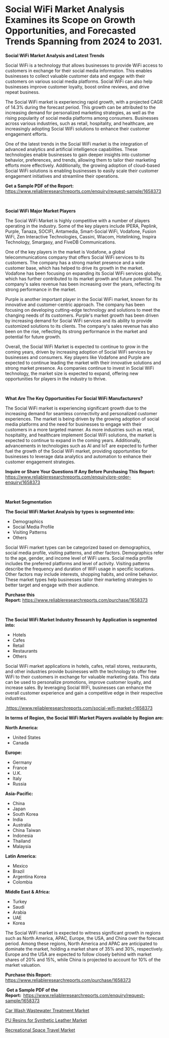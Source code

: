 <p><h1>Social WiFi Market Analysis Examines its Scope on Growth Opportunities, and Forecasted Trends Spanning from 2024 to 2031.</h1></p><p><strong>Social WiFi Market Analysis and Latest Trends</strong></p>
<p><p>Social WiFi is a technology that allows businesses to provide WiFi access to customers in exchange for their social media information. This enables businesses to collect valuable customer data and engage with their customers on various social media platforms. Social WiFi can also help businesses improve customer loyalty, boost online reviews, and drive repeat business.</p><p>The Social WiFi market is experiencing rapid growth, with a projected CAGR of 14.3% during the forecast period. This growth can be attributed to the increasing demand for personalized marketing strategies, as well as the rising popularity of social media platforms among consumers. Businesses across various industries, such as retail, hospitality, and healthcare, are increasingly adopting Social WiFi solutions to enhance their customer engagement efforts.</p><p>One of the latest trends in the Social WiFi market is the integration of advanced analytics and artificial intelligence capabilities. These technologies enable businesses to gain deeper insights into customer behavior, preferences, and trends, allowing them to tailor their marketing efforts more effectively. Additionally, the growing adoption of cloud-based Social WiFi solutions is enabling businesses to easily scale their customer engagement initiatives and streamline their operations.</p></p>
<p><strong>Get a Sample PDF of the Report:&nbsp;</strong> <a href="https://www.reliableresearchreports.com/enquiry/request-sample/1658373">https://www.reliableresearchreports.com/enquiry/request-sample/1658373</a></p>
<p>&nbsp;</p>
<p><strong>Social WiFi Major Market Players</strong></p>
<p><p>The Social WiFi Market is highly competitive with a number of players operating in the industry. Some of the key players include IPERA, Peplink, Purple, Tanaza, SOCIFI, Antamedia, Smart-Social WiFi, Vodafone, Fusion WiFi, Zen Interactive Technologies, Cassini, Wiacom, Hotelinking, Inspira Technology, Smargasy, and FiveDB Communications.</p><p>One of the key players in the market is Vodafone, a global telecommunications company that offers Social WiFi services to its customers. The company has a strong market presence and a wide customer base, which has helped to drive its growth in the market. Vodafone has been focusing on expanding its Social WiFi services globally, which has further contributed to its market growth and future potential. The company's sales revenue has been increasing over the years, reflecting its strong performance in the market.</p><p>Purple is another important player in the Social WiFi market, known for its innovative and customer-centric approach. The company has been focusing on developing cutting-edge technology and solutions to meet the changing needs of its customers. Purple's market growth has been driven by increasing demand for Social WiFi services and its ability to provide customized solutions to its clients. The company's sales revenue has also been on the rise, reflecting its strong performance in the market and potential for future growth.</p><p>Overall, the Social WiFi Market is expected to continue to grow in the coming years, driven by increasing adoption of Social WiFi services by businesses and consumers. Key players like Vodafone and Purple are expected to continue leading the market with their innovative solutions and strong market presence. As companies continue to invest in Social WiFi technology, the market size is expected to expand, offering new opportunities for players in the industry to thrive.</p></p>
<p>&nbsp;</p>
<p><strong>What Are The Key Opportunities For Social WiFi Manufacturers?</strong></p>
<p><p>The Social WiFi market is experiencing significant growth due to the increasing demand for seamless connectivity and personalized customer experiences. The market is being driven by the growing adoption of social media platforms and the need for businesses to engage with their customers in a more targeted manner. As more industries such as retail, hospitality, and healthcare implement Social WiFi solutions, the market is expected to continue to expand in the coming years. Additionally, advancements in technologies such as AI and IoT are expected to further fuel the growth of the Social WiFi market, providing opportunities for businesses to leverage data analytics and automation to enhance their customer engagement strategies.</p></p>
<p><strong>Inquire or Share Your Questions If Any Before Purchasing This Report:</strong> <a href="https://www.reliableresearchreports.com/enquiry/pre-order-enquiry/1658373">https://www.reliableresearchreports.com/enquiry/pre-order-enquiry/1658373</a></p>
<p>&nbsp;</p>
<p><strong>Market Segmentation</strong></p>
<p><strong>The Social WiFi Market Analysis by types is segmented into:</strong></p>
<p><ul><li>Demographics</li><li>Social Media Profile</li><li>Visiting Patterns</li><li>Others</li></ul></p>
<p><p>Social WiFi market types can be categorized based on demographics, social media profile, visiting patterns, and other factors. Demographics refer to the age, gender, and income level of WiFi users. Social media profile includes the preferred platforms and level of activity. Visiting patterns describe the frequency and duration of WiFi usage in specific locations. Other factors may include interests, shopping habits, and online behavior. These market types help businesses tailor their marketing strategies to better target and engage with their audience.</p></p>
<p><strong>Purchase this Report:&nbsp;</strong><a href="https://www.reliableresearchreports.com/purchase/1658373">https://www.reliableresearchreports.com/purchase/1658373</a></p>
<p>&nbsp;</p>
<p><strong>The Social WiFi Market Industry Research by Application is segmented into:</strong></p>
<p><ul><li>Hotels</li><li>Cafes</li><li>Retail</li><li>Restaurants</li><li>Others</li></ul></p>
<p><p>Social WiFi market applications in hotels, cafes, retail stores, restaurants, and other industries provide businesses with the technology to offer free WiFi to their customers in exchange for valuable marketing data. This data can be used to personalize promotions, improve customer loyalty, and increase sales. By leveraging Social WiFi, businesses can enhance the overall customer experience and gain a competitive edge in their respective industries.</p></p>
<p><a href="https://www.reliableresearchreports.com/social-wifi-market-r1658373">&nbsp;https://www.reliableresearchreports.com/social-wifi-market-r1658373</a></p>
<p><strong>In terms of Region, the Social WiFi Market Players available by Region are:</strong></p>
<p>
    <p> <strong> North America: </strong>
        <ul>
            <li>United States</li>
            <li>Canada</li>
        </ul>
        </p> 
    <p> <strong> Europe: </strong>
        <ul>
            <li>Germany</li>
            <li>France</li>
            <li>U.K.</li>
            <li>Italy</li>
            <li>Russia</li>
        </ul>
        </p> 
    <p> <strong> Asia-Pacific: </strong>
        <ul>
            <li>China</li>
            <li>Japan</li>
            <li>South Korea</li>
            <li>India</li>
            <li>Australia</li>
            <li>China Taiwan</li>
            <li>Indonesia</li>
            <li>Thailand</li>
            <li>Malaysia</li>
        </ul>
        </p> 
    <p> <strong> Latin America: </strong>
        <ul>
            <li>Mexico</li>
            <li>Brazil</li>
            <li>Argentina Korea</li>
            <li>Colombia</li>
        </ul>
        </p> 
    <p> <strong> Middle East & Africa: </strong>
        <ul>
            <li>Turkey</li>
            <li>Saudi</li>
            <li>Arabia</li>
            <li>UAE</li>
            <li>Korea</li>
        </ul>
    </p>
    </p>
<p><p>The Social WiFi market is expected to witness significant growth in regions such as North America, APAC, Europe, the USA, and China over the forecast period. Among these regions, North America and APAC are anticipated to dominate the market, holding a market share of 35% and 30%, respectively. Europe and the USA are expected to follow closely behind with market shares of 20% and 15%, while China is projected to account for 10% of the market valuation.</p></p>
<p><strong>Purchase this Report: </strong><a href="https://www.reliableresearchreports.com/purchase/1658373">https://www.reliableresearchreports.com/purchase/1658373</a></p>
<p>&nbsp;<strong>Get a Sample PDF of the Report:&nbsp;&nbsp;</strong><a href="https://www.reliableresearchreports.com/enquiry/request-sample/1658373">https://www.reliableresearchreports.com/enquiry/request-sample/1658373</a></p>
<p><strong></strong></p>
<p><p><a href="https://github.com/brenzgnarento/Market-Research-Report-List-2/blob/main/car-wash-wastewater-treatment-market.md">Car Wash Wastewater Treatment Market</a></p><p><a href="https://issuu.com/reportprime-2/docs/pu-resins-for-synthetic-leather-market-size-2030.p">PU Resins for Synthetic Leather Market</a></p><p><a href="https://github.com/MyrtisWest1/Market-Research-Report-List-1/blob/main/recreational-space-travel-market.md">Recreational Space Travel Market</a></p></p>